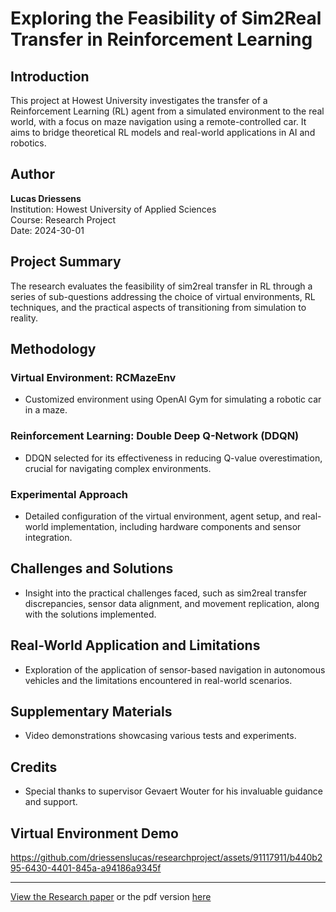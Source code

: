 # Exploring the Feasibility of Sim2Real Transfer in Reinforcement Learning

## Introduction

This project at Howest University investigates the transfer of a Reinforcement Learning (RL) agent from a simulated environment to the real world, with a focus on maze navigation using a remote-controlled car. It aims to bridge theoretical RL models and real-world applications in AI and robotics.

## Author

**Lucas Driessens**  
Institution: Howest University of Applied Sciences  
Course: Research Project  
Date: 2024-30-01

## Project Summary

The research evaluates the feasibility of sim2real transfer in RL through a series of sub-questions addressing the choice of virtual environments, RL techniques, and the practical aspects of transitioning from simulation to reality.

## Methodology

### Virtual Environment: RCMazeEnv

- Customized environment using OpenAI Gym for simulating a robotic car in a maze.

### Reinforcement Learning: Double Deep Q-Network (DDQN)

- DDQN selected for its effectiveness in reducing Q-value overestimation, crucial for navigating complex environments.

### Experimental Approach

- Detailed configuration of the virtual environment, agent setup, and real-world implementation, including hardware components and sensor integration.

## Challenges and Solutions

- Insight into the practical challenges faced, such as sim2real transfer discrepancies, sensor data alignment, and movement replication, along with the solutions implemented.

## Real-World Application and Limitations

- Exploration of the application of sensor-based navigation in autonomous vehicles and the limitations encountered in real-world scenarios.

## Supplementary Materials

- Video demonstrations showcasing various tests and experiments.

## Credits

- Special thanks to supervisor Gevaert Wouter for his invaluable guidance and support.

## Virtual Environment Demo

<https://github.com/driessenslucas/researchproject/assets/91117911/b440b295-6430-4401-845a-a94186a9345f>

---

[View the Research paper](https://github.com/driessenslucas/researchproject/blob/main/researchPaper.md)
or the pdf version [here](https://github.com/driessenslucas/researchproject/blob/main/Paper.pdf)
